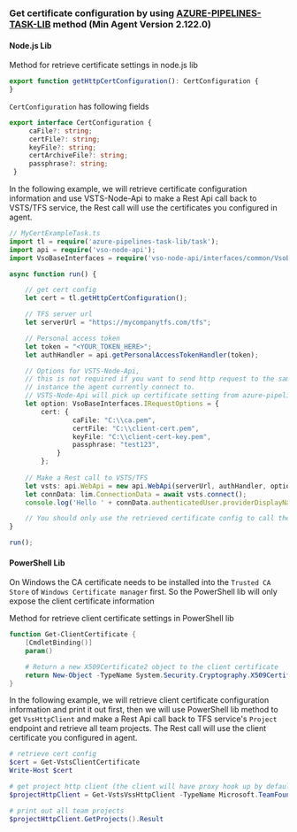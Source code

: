 ### Get certificate configuration by using [AZURE-PIPELINES-TASK-LIB](https://github.com/Microsoft/azure-pipelines-task-lib) method (Min Agent Version 2.122.0)

#### Node.js Lib

Method for retrieve certificate settings in node.js lib
``` typescript
export function getHttpCertConfiguration(): CertConfiguration {
}
```
`CertConfiguration` has following fields
```typescript
export interface CertConfiguration {
     caFile?: string;
     certFile?: string;
     keyFile?: string;
     certArchiveFile?: string;
     passphrase?: string;
 }
```

In the following example, we will retrieve certificate configuration information and use VSTS-Node-Api to make a Rest Api call back to VSTS/TFS service, the Rest call will use the certificates you configured in agent.
```typescript
// MyCertExampleTask.ts
import tl = require('azure-pipelines-task-lib/task');
import api = require('vso-node-api');
import VsoBaseInterfaces = require('vso-node-api/interfaces/common/VsoBaseInterfaces');

async function run() {

    // get cert config
    let cert = tl.getHttpCertConfiguration();

    // TFS server url
    let serverUrl = "https://mycompanytfs.com/tfs";

    // Personal access token
    let token = "<YOUR_TOKEN_HERE>";
    let authHandler = api.getPersonalAccessTokenHandler(token);

    // Options for VSTS-Node-Api, 
    // this is not required if you want to send http request to the same TFS
    // instance the agent currently connect to.
    // VSTS-Node-Api will pick up certificate setting from azure-pipelines-task-lib automatically 
    let option: VsoBaseInterfaces.IRequestOptions = {
        cert: {
                caFile: "C:\\ca.pem",
                certFile: "C:\\client-cert.pem",
                keyFile: "C:\\client-cert-key.pem",
                passphrase: "test123",
            }
        };
    
    // Make a Rest call to VSTS/TFS
    let vsts: api.WebApi = new api.WebApi(serverUrl, authHandler, option);
    let connData: lim.ConnectionData = await vsts.connect();
    console.log('Hello ' + connData.authenticatedUser.providerDisplayName);

    // You should only use the retrieved certificate config to call the TFS instance your agent current connect to or any resource within your cooperation that accept those certificates.
}

run();
```

#### PowerShell Lib

On Windows the CA certificate needs to be installed into the `Trusted CA Store` of `Windows Certificate manager` first.
So the PowerShell lib will only expose the client certificate information

Method for retrieve client certificate settings in PowerShell lib
``` powershell
function Get-ClientCertificate {
    [CmdletBinding()]
    param()

    # Return a new X509Certificate2 object to the client certificate
    return New-Object -TypeName System.Security.Cryptography.X509Certificates.X509Certificate2
}
```

In the following example, we will retrieve client certificate configuration information and print it out first, then we will use PowerShell lib method to get `VssHttpClient` and make a Rest Api call back to TFS service's `Project` endpoint and retrieve all team projects. The Rest call will use the client certificate you configured in agent.

```powershell
# retrieve cert config
$cert = Get-VstsClientCertificate
Write-Host $cert

# get project http client (the client will have proxy hook up by default)
$projectHttpClient = Get-VstsVssHttpClient -TypeName Microsoft.TeamFoundation.Core.WebApi.ProjectHttpClient -OMDirectory "<Directory that contains required .dlls>"

# print out all team projects
$projectHttpClient.GetProjects().Result
```